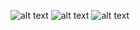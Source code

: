 ![alt text](https://raw.githubusercontent.com/vladimir-genkin/image-assets/master/screenshots/2017-11-04-16-56-01.png)
![alt text](https://raw.githubusercontent.com/vladimir-genkin/image-assets/master/screenshots/2017-11-04-16-56-54.png)
![alt text](https://raw.githubusercontent.com/vladimir-genkin/image-assets/master/screenshots/2017-11-04-16-57-07.png)
